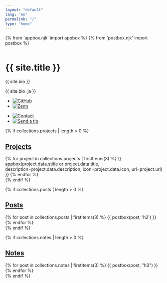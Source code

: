 ```yaml
---
layout: "default"
lang: "en"
permalink: "/"
type: "home"
---
```

{% from 'appbox.njk' import appbox %}
{% from 'postbox.njk' import postbox %}

<div class="profbox" itemscope itemtype="http://schema.org/Person">
  <div class="proficon" aria-hidden data-svg="drpct">
    <noscript>
      <img src="{{ site.icons.proficon }}" alt itemprop="image">
    </noscript>
  </div>
  <h1 itemprop="name">{{ site.title }}</h1>
  <p itemprop="description">{{ site.bio }}</p>
  <p lang="ja">{{ site.bio_ja }}</p>

  <ul>
    <li>
      <a href="https://github.com/Cizzuk" title="GitHub" aria-label="GitHub" data-svg="gh" rel="me" itemprop="sameAs">
        <noscript>
          <img src="/assets/home/icons/gh.png" alt="GitHub" class="dark-reverse">
        </noscript>
      </a>
    </li>
    <li>
      <a href="https://zenn.dev/cizzuk" title="Zenn" aria-label="Zenn" data-svg="zenn" rel="me" itemprop="sameAs">
        <noscript>
          <img src="/assets/home/icons/zenn.png" alt="Zenn">
        </noscript>
      </a>
    </li>
  </ul>
  <ul>
    <li>
      <a href="/contact/" title="Contact" aria-label="Contact" data-svg="mail" itemprop="email">
        <noscript>
          <img src="/assets/home/icons/mail.png" alt="Contact" class="dark-reverse">
        </noscript>
      </a>
    </li>
    <li>
      <a href="/tip/" title="Send a tip" aria-label="Send a tip" data-svg="heart">
        <noscript>
          <img src="/assets/home/icons/heart.png" alt="Send a tip" class="dark-reverse">
        </noscript>
      </a>
    </li>
  </ul>
</div>

{% if collections.projects | length > 0 %}
## [Projects](/projects/)
<section>
  {% for project in collections.projects | firstItems(3) %}
  {{ appbox(project.data.stitle or project.data.title,
    description=project.data.description,
    icon=project.data.icon,
    url=project.url) }}
  {% endfor %}
</section>
{% endif %}

{% if collections.posts | length > 0 %}
## [Posts](/posts/)
<section>
  {% for post in collections.posts | firstItems(3) %}
  {{ postbox(post, 'h2') }}
  {% endfor %}
</section>
{% endif %}

{% if collections.notes | length > 0 %}
## [Notes](/notes/)
<section>
  {% for post in collections.notes | firstItems(3) %}
  {{ postbox(post, "h3") }}
  {% endfor %}
</section>
{% endif %}
